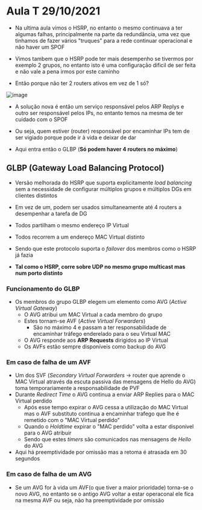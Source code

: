# Aula T 29/10/2021

- Na ultima aula vimos o HSRP, no entanto o mesmo continuava a ter algumas falhas, principalmente na parte da redundância, uma vez que tinhamos de fazer vários "truques" para a rede continuar operacional e não haver um SPOF

- Vimos tambem que o HSRP pode ter mais desempenho se tivermos por exemplo 2 grupos, no entanto isto é uma configuração dificil de ser feita e não vale a pena irmos por este caminho

- Então porque não ter 2 routers ativos em vez de 1 só?

![image](https://user-images.githubusercontent.com/12052283/140057111-9e78471e-52ff-4d9e-ab44-2207f48263e2.png)

- A solução nova é então um serviço responsável pelos ARP Replys e outro ser responsável pelos IPs, no entanto temos na mesma de ter cuidado com o SPOF

- Ou seja, quem estiver (router) responsável por encaminhar IPs tem de ser vigiado porque pode ir à vida e deixar de dar

- Aqui entra então o GLBP (**Só podem haver 4 routers no máximo**)

## GLBP (Gateway Load Balancing Protocol)

- Versão melhorada do HSRP que suporta explicitamente *load balancing* sem a necessidade de configurar múltiplos grupos e múltiplos DGs em clientes distintos

- Em vez de um, podem ser usados simultaneamente até 4 routers a desempenhar a tarefa de DG

- Todos partilham o mesmo endereço IP Virtual

- Todos recorrem a um endereço MAC Virtual distinto

- Sendo que este protocolo suporta o *failover* dos membros como o HSRP já fazia

- **Tal como o HSRP, corre sobre UDP no mesmo grupo multicast mas num porto distinto**

### Funcionamento do GLBP

- Os membros do grupo GLBP elegem um elemento como AVG (*Active Virtual Gateway*)
  - O AVG atribui um MAC Virtual a cada membro do grupo
  - Estes tornam-se AVF (*Active Virtual Forwarders*)
	- São no máximo 4 e passam a ter responsabilidade de encaminhar tráfego enderelado para o seu Virtual MAC
  - O AVG responde aos **ARP Requests** dirigidos ao IP Virtual
  - Os AVFs estão sempre disponíveis como backup do AVG

### Em caso de falha de um AVF

- Um dos SVF (*Secondary Virtual Forwarders* -> router que aprende o MAC Virtual através da escuta passiva das mensagens de Hello do AVG) toma temporariamente a responsabilidade de PVF
- Durante *Redirect Time* o AVG continua a enviar ARP Replies para o MAC Virtual perdido
  - Após esse tempo expirar o AVG cessa a utilização do MAC Virtual mas o AVF substituto continua a encaminhar trafego que lhe é remetido com o "MAC Virtual perdido"
  - Quando o *Holdtime* expirar o "MAC perdido" volta a estar disponivel para o AVG atribuir
  - Sendo que estes *timers* são comunicados nas mensagens de *Hello* do AVG
- Aqui há preemptividade por omissão mas a retoma é atrasada em 30 segundos

### Em caso de falha de um AVG

- Se um AVG for à vida um AVF(o que tiver a maior prioridade) torna-se o novo AVG, no entanto se o antigo AVG voltar a estar operaconal ele fica na mesma AVF ou seja, não ha preemptividade por omissão
